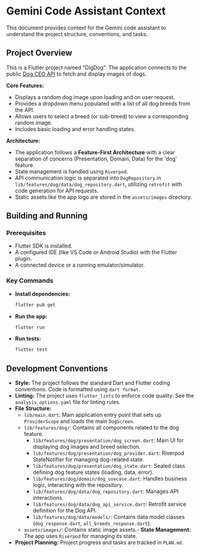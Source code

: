 # Gemini Code Assistant Context

This document provides context for the Gemini code assistant to understand the project structure, conventions, and tasks.

## Project Overview

This is a Flutter project named "DigDog". The application connects to the public [Dog CEO API](https://dog.ceo/dog-api/) to fetch and display images of dogs.

**Core Features:**
- Displays a random dog image upon loading and on user request.
- Provides a dropdown menu populated with a list of all dog breeds from the API.
- Allows users to select a breed (or sub-breed) to view a corresponding random image.
- Includes basic loading and error handling states.

**Architecture:**
- The application follows a **Feature-First Architecture** with a clear separation of concerns (Presentation, Domain, Data) for the 'dog' feature.
- State management is handled using `Riverpod`.
- API communication logic is separated into `DogRepository` in `lib/features/dog/data/dog_repository.dart`, utilizing `retrofit` with code generation for API requests.
- Static assets like the app logo are stored in the `assets/images` directory.

## Building and Running

### Prerequisites

- Flutter SDK is installed.
- A configured IDE (like VS Code or Android Studio) with the Flutter plugin.
- A connected device or a running emulator/simulator.

### Key Commands

- **Install dependencies:**
  ```bash
  flutter pub get
  ```

- **Run the app:**
  ```bash
  flutter run
  ```

- **Run tests:**
  ```bash
  flutter test
  ```

## Development Conventions

- **Style:** The project follows the standard Dart and Flutter coding conventions. Code is formatted using `dart format`.
- **Linting:** The project uses `flutter_lints` to enforce code quality. See the `analysis_options.yaml` file for linting rules.
- **File Structure:**
  - `lib/main.dart`: Main application entry point that sets up `ProviderScope` and loads the main `DogScreen`.
  - `lib/features/dog/`: Contains all components related to the dog feature.
    - `lib/features/dog/presentation/dog_screen.dart`: Main UI for displaying dog images and breed selection.
    - `lib/features/dog/presentation/dog_provider.dart`: Riverpod StateNotifier for managing dog-related state.
    - `lib/features/dog/presentation/dog_state.dart`: Sealed class defining dog feature states (loading, data, error).
    - `lib/features/dog/domain/dog_usecase.dart`: Handles business logic, interacting with the repository.
    - `lib/features/dog/data/dog_repository.dart`: Manages API interactions.
    - `lib/features/dog/data/dog_api_service.dart`: Retrofit service definition for the Dog API.
    - `lib/features/dog/data/models/`: Contains data model classes (`dog_response.dart`, `all_breeds_response.dart`).
  - `assets/images/`: Contains static image assets.- **State Management:** The app uses `Riverpod` for managing its state.
- **Project Planning:** Project progress and tasks are tracked in `PLAN.md`.